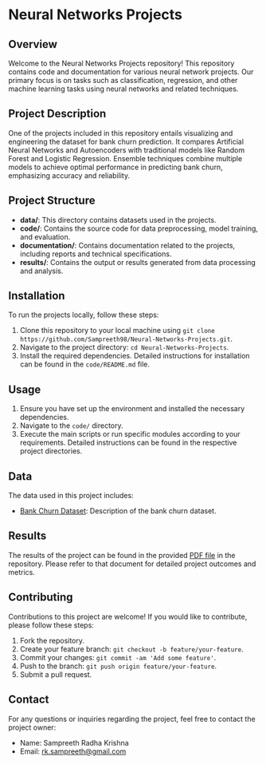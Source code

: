 # Neural Networks Projects

## Overview
Welcome to the Neural Networks Projects repository! This repository contains code and documentation for various neural network projects. Our primary focus is on tasks such as classification, regression, and other machine learning tasks using neural networks and related techniques.

## Project Description
One of the projects included in this repository entails visualizing and engineering the dataset for bank churn prediction. It compares Artificial Neural Networks and Autoencoders with traditional models like Random Forest and Logistic Regression. Ensemble techniques combine multiple models to achieve optimal performance in predicting bank churn, emphasizing accuracy and reliability.

## Project Structure
- **data/**: This directory contains datasets used in the projects.
- **code/**: Contains the source code for data preprocessing, model training, and evaluation.
- **documentation/**: Contains documentation related to the projects, including reports and technical specifications.
- **results/**: Contains the output or results generated from data processing and analysis.

## Installation
To run the projects locally, follow these steps:
1. Clone this repository to your local machine using `git clone https://github.com/Sampreeth98/Neural-Networks-Projects.git`.
2. Navigate to the project directory: `cd Neural-Networks-Projects`.
3. Install the required dependencies. Detailed instructions for installation can be found in the `code/README.md` file.

## Usage
1. Ensure you have set up the environment and installed the necessary dependencies.
2. Navigate to the `code/` directory.
3. Execute the main scripts or run specific modules according to your requirements. Detailed instructions can be found in the respective project directories.

## Data
The data used in this project includes:
- [Bank Churn Dataset](data/bank_churn.csv): Description of the bank churn dataset.

## Results
The results of the project can be found in the provided [PDF file](results/project_results.pdf) in the repository. Please refer to that document for detailed project outcomes and metrics.

## Contributing
Contributions to this project are welcome! If you would like to contribute, please follow these steps:
1. Fork the repository.
2. Create your feature branch: `git checkout -b feature/your-feature`.
3. Commit your changes: `git commit -am 'Add some feature'`.
4. Push to the branch: `git push origin feature/your-feature`.
5. Submit a pull request.

## Contact
For any questions or inquiries regarding the project, feel free to contact the project owner:
- Name: Sampreeth Radha Krishna
- Email: rk.sampreeth@gmail.com
